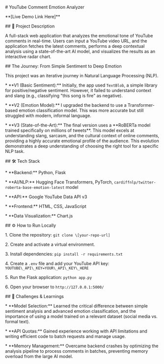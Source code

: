 \# YouTube Comment Emotion Analyzer







\*\*\[Live Demo Link Here]\*\* <!-- We'll get this in the next step -->



\## 🚀 Project Description

A full-stack web application that analyzes the emotional tone of YouTube comments in real-time. Users can input a YouTube video URL, and the application fetches the latest comments, performs a deep contextual analysis using a state-of-the-art AI model, and visualizes the results as an interactive radar chart.



\## The Journey: From Simple Sentiment to Deep Emotion

This project was an iterative journey in Natural Language Processing (NLP).

\* \*\*V1 (Basic Sentiment):\*\* Initially, the app used `TextBlob`, a simple library for positive/negative sentiment. However, it failed to understand context and slang (e.g., classifying "this song is fire" as negative).

\* \*\*V2 (Emotion Model):\*\* I upgraded the backend to use a Transformer-based emotion classification model. This was more accurate but still struggled with modern, informal language.

\* \*\*V3 (State-of-the-Art):\*\* The final version uses a \*\*RoBERTa model trained specifically on millions of tweets\*\*. This model excels at understanding slang, sarcasm, and the cultural context of online comments, providing a highly accurate emotional profile of the audience. This evolution demonstrates a deep understanding of choosing the right tool for a specific NLP task.



\## 🛠️ Tech Stack

\* \*\*Backend:\*\* Python, Flask

\* \*\*AI/NLP:\*\* Hugging Face Transformers, PyTorch, `cardiffnlp/twitter-roberta-base-emotion-latest` model

\* \*\*API:\*\* Google YouTube Data API v3

\* \*\*Frontend:\*\* HTML, CSS, JavaScript

\* \*\*Data Visualization:\*\* Chart.js



\## ⚙️ How to Run Locally

1\.  Clone the repository: `git clone \[your-repo-url]`

2\.  Create and activate a virtual environment.

3\.  Install dependencies: `pip install -r requirements.txt`

4\.  Create a `.env` file and add your YouTube API key: `YOUTUBE\_API\_KEY=YOUR\_API\_KEY\_HERE`

5\.  Run the Flask application: `python app.py`

6\.  Open your browser to `http://127.0.0.1:5000/`



\## 🧠 Challenges \& Learnings

\* \*\*Model Selection:\*\* Learned the critical difference between simple sentiment analysis and advanced emotion classification, and the importance of using a model trained on a relevant dataset (social media vs. formal text).

\* \*\*API Quotas:\*\* Gained experience working with API limitations and writing efficient code to batch requests and manage usage.

\* \*\*Memory Management:\*\* Overcame backend crashes by optimizing the analysis pipeline to process comments in batches, preventing memory overload from the large AI model.

